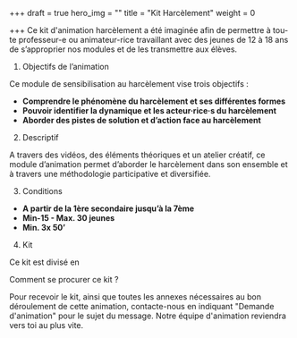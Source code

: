 +++
draft = true
hero_img = ""
title = "Kit Harcèlement"
weight = 0

+++
Ce kit d'animation harcèlement a été imaginée afin de permettre à tou-te professeur-e ou animateur-rice travaillant avec des jeunes de 12 à 18 ans de s’approprier nos modules et de les transmettre aux élèves. 

1. Objectifs de l’animation

Ce module de sensibilisation au harcèlement vise trois objectifs :

* **Comprendre le phénomène du harcèlement et ses différentes formes**
* **Pouvoir identifier la dynamique et les acteur·rice·s du harcèlement**
* **Aborder des pistes de solution et d’action face au harcèlement**

2. Descriptif

A travers des vidéos, des éléments théoriques et un atelier créatif, ce module d’animation permet d’aborder le harcèlement dans son ensemble et à travers une méthodologie participative et diversifiée.

3. Conditions

* **A partir de la 1ère secondaire jusqu’à la 7ème**
* **Min-15 - Max. 30 jeunes**
* **Min. 3x 50’**

4. Kit

Ce kit est divisé en 

  
Comment se procurer ce kit ? 

Pour recevoir le kit, ainsi que toutes les annexes nécessaires au bon déroulement de cette animation, contacte-nous en indiquant "Demande d'animation" pour le sujet du message. Notre équipe d'animation reviendra vers toi au plus vite. 